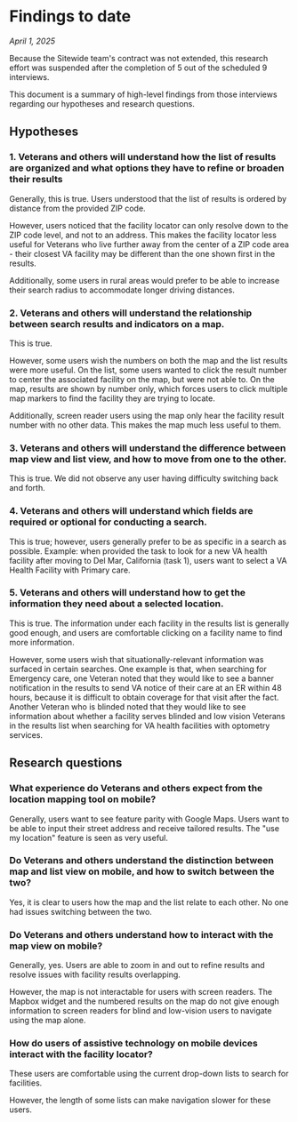 Findings to date
================

*April 1, 2025*

Because the Sitewide team's contract was not extended, this research effort was suspended after the completion of 5 out of the scheduled 9 interviews.

This document is a summary of high-level findings from those interviews regarding our hypotheses and research questions.

Hypotheses
----------

### 1. Veterans and others will understand how the list of results are organized and what options they have to refine or broaden their results

Generally, this is true. Users understood that the list of results is ordered by distance from the provided ZIP code.

However, users noticed that the facility locator can only resolve down to the ZIP code level, and not to an address. This makes the facility locator less useful for Veterans who live further away from the center of a ZIP code area - their closest VA facility may be different than the one shown first in the results.

Additionally, some users in rural areas would prefer to be able to increase their search radius to accommodate longer driving distances.

### 2. Veterans and others will understand the relationship between search results and indicators on a map.

This is true.

However, some users wish the numbers on both the map and the list results were more useful. On the list, some users wanted to click the result number to center the associated facility on the map, but were not able to. On the map, results are shown by number only, which forces users to click multiple map markers to find the facility they are trying to locate.

Additionally, screen reader users using the map only hear the facility result number with no other data. This makes the map much less useful to them.

### 3. Veterans and others will understand the difference between map view and list view, and how to move from one to the other.

This is true. We did not observe any user having difficulty switching back and forth.

### 4. Veterans and others will understand which fields are required or optional for conducting a search.

This is true; however, users generally prefer to be as specific in a search as possible. Example: when provided the task to look for a new VA health facility after moving to Del Mar, California (task 1), users want to select a VA Health Facility with Primary care.

### 5. Veterans and others will understand how to get the information they need about a selected location.

This is true. The information under each facility in the results list is generally good enough, and users are comfortable clicking on a facility name to find more information.

However, some users wish that situationally-relevant information was surfaced in certain searches. One example is that, when searching for Emergency care, one Veteran noted that they would like to see a banner notification in the results to send VA notice of their care at an ER within 48 hours, because it is difficult to obtain coverage for that visit after the fact. Another Veteran who is blinded noted that they would like to see information about whether a facility serves blinded and low vision Veterans in the results list when searching for VA health facilities with optometry services.

Research questions
------------------

### What experience do Veterans and others expect from the location mapping tool on mobile?

Generally, users want to see feature parity with Google Maps. Users want to be able to input their street address and receive tailored results. The "use my location" feature is seen as very useful.

### Do Veterans and others understand the distinction between map and list view on mobile, and how to switch between the two?

Yes, it is clear to users how the map and the list relate to each other. No one had issues switching between the two.

### Do Veterans and others understand how to interact with the map view on mobile?

Generally, yes. Users are able to zoom in and out to refine results and resolve issues with facility results overlapping.

However, the map is not interactable for users with screen readers. The Mapbox widget and the numbered results on the map do not give enough information to screen readers for blind and low-vision users to navigate using the map alone.

### How do users of assistive technology on mobile devices interact with the facility locator?

These users are comfortable using the current drop-down lists to search for facilities.

However, the length of some lists can make navigation slower for these users.
